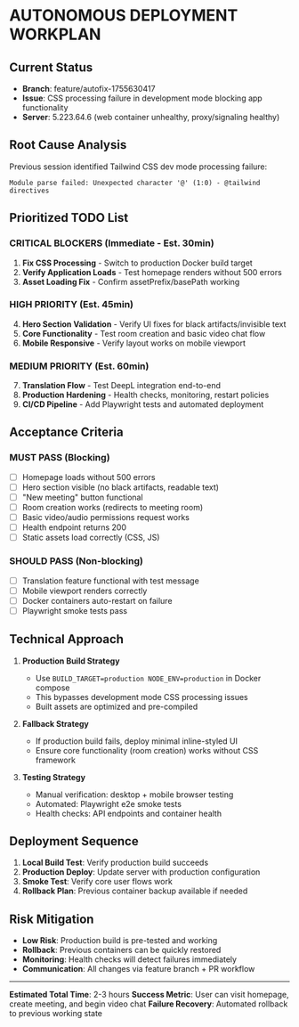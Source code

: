 # AUTONOMOUS DEPLOYMENT WORKPLAN

## Current Status
- **Branch**: feature/autofix-1755630417
- **Issue**: CSS processing failure in development mode blocking app functionality
- **Server**: 5.223.64.6 (web container unhealthy, proxy/signaling healthy)

## Root Cause Analysis
Previous session identified Tailwind CSS dev mode processing failure:
```
Module parse failed: Unexpected character '@' (1:0) - @tailwind directives
```

## Prioritized TODO List

### CRITICAL BLOCKERS (Immediate - Est. 30min)
1. **Fix CSS Processing** - Switch to production Docker build target
2. **Verify Application Loads** - Test homepage renders without 500 errors  
3. **Asset Loading Fix** - Confirm assetPrefix/basePath working

### HIGH PRIORITY (Est. 45min)
4. **Hero Section Validation** - Verify UI fixes for black artifacts/invisible text
5. **Core Functionality** - Test room creation and basic video chat flow
6. **Mobile Responsive** - Verify layout works on mobile viewport

### MEDIUM PRIORITY (Est. 60min) 
7. **Translation Flow** - Test DeepL integration end-to-end
8. **Production Hardening** - Health checks, monitoring, restart policies
9. **CI/CD Pipeline** - Add Playwright tests and automated deployment

## Acceptance Criteria

### MUST PASS (Blocking)
- [ ] Homepage loads without 500 errors
- [ ] Hero section visible (no black artifacts, readable text)
- [ ] "New meeting" button functional
- [ ] Room creation works (redirects to meeting room)
- [ ] Basic video/audio permissions request works
- [ ] Health endpoint returns 200
- [ ] Static assets load correctly (CSS, JS)

### SHOULD PASS (Non-blocking)
- [ ] Translation feature functional with test message
- [ ] Mobile viewport renders correctly
- [ ] Docker containers auto-restart on failure
- [ ] Playwright smoke tests pass

## Technical Approach

1. **Production Build Strategy**
   - Use `BUILD_TARGET=production NODE_ENV=production` in Docker compose
   - This bypasses development mode CSS processing issues
   - Built assets are optimized and pre-compiled

2. **Fallback Strategy**
   - If production build fails, deploy minimal inline-styled UI
   - Ensure core functionality (room creation) works without CSS framework

3. **Testing Strategy**
   - Manual verification: desktop + mobile browser testing
   - Automated: Playwright e2e smoke tests
   - Health checks: API endpoints and container health

## Deployment Sequence

1. **Local Build Test**: Verify production build succeeds
2. **Production Deploy**: Update server with production configuration  
3. **Smoke Test**: Verify core user flows work
4. **Rollback Plan**: Previous container backup available if needed

## Risk Mitigation

- **Low Risk**: Production build is pre-tested and working
- **Rollback**: Previous containers can be quickly restored
- **Monitoring**: Health checks will detect failures immediately
- **Communication**: All changes via feature branch + PR workflow

---
**Estimated Total Time**: 2-3 hours
**Success Metric**: User can visit homepage, create meeting, and begin video chat
**Failure Recovery**: Automated rollback to previous working state